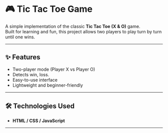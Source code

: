 # 🎮 Tic Tac Toe Game

A simple implementation of the classic **Tic Tac Toe (X & O)** game.  
Built for learning and fun, this project allows two players to play turn by turn until one wins.

---

## ✨ Features
- Two-player mode (Player X vs Player O)
- Detects win, loss.
- Easy-to-use interface
- Lightweight and beginner-friendly

---

## 🛠️ Technologies Used
- **HTML / CSS / JavaScript**


---

